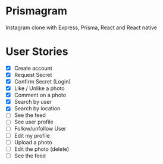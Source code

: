 # Prismagram

Instagram clone with Express, Prisma, React and React native

# User Stories

- [x] Create account
- [x] Request Secret
- [x] Confirm Secret (Login)
- [x] Like / Unlike a photo
- [x] Comment on a photo
- [x] Search by user
- [x] Search by location
- [ ] See the feed
- [ ] See user profile
- [ ] Follow/unfollow User
- [ ] Edit my profile
- [ ] Upload a photo
- [ ] Edit the photo (delete)
- [ ] See the feed